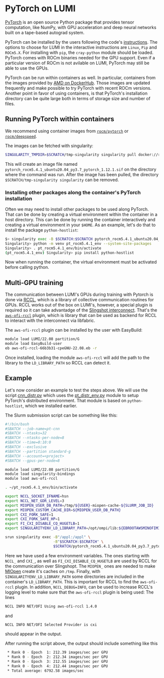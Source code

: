 # PyTorch on LUMI

[PyTorch](https://pytorch.org) is an open source Python package that provides tensor computation, like NumPy, with GPU acceleration and deep neural networks built on a tape-based autograd system.

PyTorch can be installed by the users following the code's [instructions](https://pytorch.org/get-started/locally/). The options to choose for LUMI in the interactive instructions are `Linux`, `Pip` and `ROCm5.X`. For installing with `pip`, the `cray-python` module should be loaded. PyTorch comes with ROCm binaries needed for the GPU support. Even if a particular version of ROCm is not avilable on LUMI, PyTorch may still be able to use the GPUs.

PyTorch can be run within containers as well. In particular, containers from the images provided by [AMD on DockerHub](https://hub.docker.com/u/rocm).
Those images are updated frequently and make possible to try PyTorch with recent ROCm versions. 
Another point in favor of using containers, is that PyTorch's installation directory can be quite large both in terms of storage size and number of files.

## Running PyTorch within containers

We recommend using container images from [`rocm/pytorch`](https://hub.docker.com/r/rocm/pytorch) or [`rocm/deepspeed`](https://hub.docker.com/r/rocm/deepspeed).

The images can be fetched with singularity:
```bash
SINGULARITY_TMPDIR=$SCRATCH/tmp-singularity singularity pull docker://rocm/pytorch:rocm5.4.1_ubuntu20.04_py3.7_pytorch_1.12.1
```
This will create an image file named `pytorch_rocm5.4.1_ubuntu20.04_py3.7_pytorch_1.12.1.sif` on the directory where the command was run. After the image has been pulled, the directory `$SCRATCH/tmp-singularity singularity` can be removed.

### Installing other packages along the container's PyTorch installation

Often we may need to install other packages to be used along PyTorch.
That can be done by creating a virtual environment within the container in a host directory.
This can be done by running the container interactively and creating a virtual environment in your `$HOME`.
As an example, let's do that to install the package `python-hostlist`:
```bash
$> singularity exec -B $SCRATCH:$SCRATCH pytorch_rocm5.4.1_ubuntu20.04_py3.7_pytorch_1.12.1.sif bash
Singularity> python -m venv pt_rocm5.4.1_env --system-site-packages
Singularity> . pt_rocm5.4.1_env/bin/activate
(pt_rocm5.4.1_env) Singularity> pip install python-hostlist
```
Now when running the container, the virtual environment must be activated before calling python.

## Multi-GPU training

The communication between LUMI's GPUs during training with Pytorch is done via [RCCL](https://github.com/ROCmSoftwarePlatform/rccl), which is a library of  collective communication routines for GPUs. RCCL works out of the box on LUMI's, however, a special plugin is required so it can take advantadge of the [Slingshot interconnect](https://www.hpe.com/emea_europe/en/compute/hpc/slingshot-interconnect.html). That's the [`aws-ofi-rccl`](https://github.com/ROCmSoftwarePlatform/aws-ofi-rccl) plugin, which is library that can be used as backend for RCCL to interact with the interconnect via libfabric.

The `aws-ofi-rccl` plugin can be installed by the user with EasyBuild:
```bash
module load LUMI/22.08 partition/G
module load EasyBuild-user
eb aws-ofi-rccl-66b3b31-cpeGNU-22.08.eb -r
```
Once installed, loading the module `aws-ofi-rccl` will add the path to the library to the `LD_LIBRARY_PATH` so RCCL can detect it.

## Example

Let's now consider an example to test the steps above. We will use the script [cnn_distr.py](https://github.com/Lumi-supercomputer/lumi-reframe-tests/blob/main/checks/apps/deeplearning/pytorch/src/cnn_distr.py) which uses the [pt_distr_env.py](https://github.com/Lumi-supercomputer/lumi-reframe-tests/blob/main/checks/apps/deeplearning/pytorch/src/pt_distr_env.py) module to setup PyTorch's distributed environment. That module is based on `python-hostlist`, which we installed earlier.

The Slurm submission script can be something like this:
```bash
#!/bin/bash
#SBATCH --job-name=pt-cnn
#SBATCH --ntasks=32
#SBATCH --ntasks-per-node=8
#SBATCH --time=0:10:0
#SBATCH --exclusive
#SBATCH --partition standard-g
#SBATCH --account=<project>
#SBATCH --gpus-per-node=8

module load LUMI/22.08 partition/G
module load singularity-bindings
module load aws-ofi-rccl

. ~/pt_rocm5.4.1_env/bin/activate

export NCCL_SOCKET_IFNAME=hsn
export NCCL_NET_GDR_LEVEL=3
export MIOPEN_USER_DB_PATH=/tmp/${USER}-miopen-cache-${SLURM_JOB_ID}
export MIOPEN_CUSTOM_CACHE_DIR=${MIOPEN_USER_DB_PATH}
export CXI_FORK_SAFE=1
export CXI_FORK_SAFE_HP=1
export FI_CXI_DISABLE_CQ_HUGETLB=1
export SINGULARITYENV_LD_LIBRARY_PATH=/opt/ompi/lib:${EBROOTAWSMINOFIMINRCCL}/lib:/opt/cray/xpmem/2.4.4-2.3_9.1__gff0e1d9.shasta/lib64:${SINGULARITYENV_LD_LIBRARY_PATH}

srun singularity exec -B"/appl:/appl" \
                      -B"$SCRATCH:$SCRATCH" \
                      $SCRATCH/pytorch_rocm5.4.1_ubuntu20.04_py3.7_pytorch_1.12.1.sif python cnn_distr.py
```
Here we have used a few environment variables. The ones starting with `NCCL_` and `CXI_`, as well as `FI_CXI_DISABLE_CQ_HUGETLB` are used by RCCL for the communication over Slingshopt. The `MIOPEN_` ones are needed to make [MIOpen](https://rocmsoftwareplatform.github.io/MIOpen/doc/html/index.html) create it's caches on `/tmp`. Finally, with `SINGULARITYENV_LD_LIBRARY_PATH` some directories are included in the container's `LD_LIBRARY_PATH`. This is important for RCCL to find the `aws-ofi-rccl` plugin. In addition, `NCCL_DEBUG=INFO`, can be used to increase RCCL's logging level to make sure that the `aws-ofi-rccl` plugin is being used: The lines
```bash
NCCL INFO NET/OFI Using aws-ofi-rccl 1.4.0
```
and
```bash
NCCL INFO NET/OFI Selected Provider is cxi
```
should appear in the output.

After running the script above, the output should include something like this
```bash
 * Rank 0 - Epoch  1: 212.39 images/sec per GPU
 * Rank 0 - Epoch  2: 212.34 images/sec per GPU
 * Rank 0 - Epoch  3: 212.55 images/sec per GPU
 * Rank 0 - Epoch  4: 212.44 images/sec per GPU
 * Total average: 6792.58 images/sec
```
